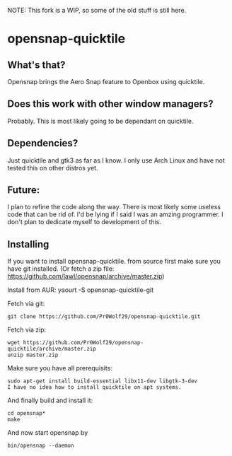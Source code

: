 NOTE: This fork is a WIP, so some of the old stuff is still here.

opensnap-quicktile
==================

What's that?
------------
Opensnap brings the Aero Snap feature to Openbox using quicktile.


Does this work with other window managers?
------------------------------------------
Probably. This is most likely going to be dependant on quicktile.

Dependencies?
-------------
Just quicktile and gtk3 as far as I know. I only use Arch Linux and have not tested this on other distros yet.

Future:
------
I plan to refine the code along the way. There is most likely some useless code that can be rid of. I'd be lying if I said I was an amzing programmer. I don't plan to dedicate myself to development of this.

Installing
----------
If you want to install opensnap-quicktile. from source first make sure you have git installed. (Or fetch a zip file: https://github.com/lawl/opensnap/archive/master.zip)

Install from AUR:
    yaourt -S opensnap-quicktile-git

Fetch via git:

    git clone https://github.com/Pr0Wolf29/opensnap-quicktile.git

Fetch via zip:

    wget https://github.com/Pr0Wolf29/opensnap-quicktile/archive/master.zip
    unzip master.zip

Make sure you have all prerequisits:

    sudo apt-get install build-essential libx11-dev libgtk-3-dev
    I have no idea how to install quicktile on apt systems.

And finally build and install it:

    cd opensnap*
    make

And now start opensnap by

    bin/opensnap --daemon